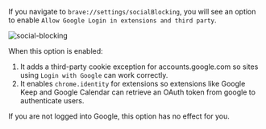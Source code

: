 If you navigate to `brave://settings/socialBlocking`, you will see an option to enable `Allow Google Login in extensions and third party`.

![social-blocking](https://jumde.github.io/img/social_blocking.png)

When this option is enabled:

1. It adds a third-party cookie exception for accounts.google.com so sites using `Login with Google` can work correctly.
2. It enables `chrome.identity` for extensions so extensions like Google Keep and Google Calendar can retrieve an OAuth token from google to authenticate users.

If you are not logged into Google, this option has no effect for you.